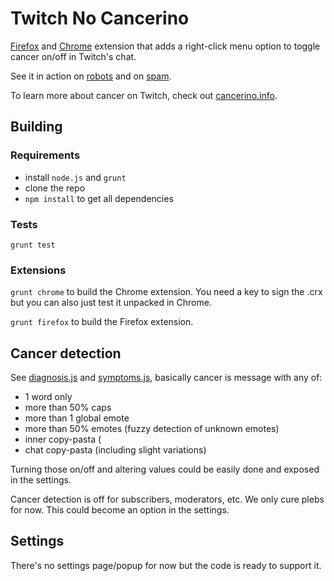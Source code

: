 # Twitch No Cancerino

[Firefox](https://addons.mozilla.org/en-US/firefox/addon/twitch-no-cancerino/?src=github) and
[Chrome](https://chrome.google.com/webstore/detail/twitch-no-cancerino/keojkpedpfobepecfbdimdcaibpacdfi) extension
that adds a right-click menu option to toggle cancer on/off in Twitch's chat.

See it in action on [robots](https://gyazo.com/bd5a118c2ff7e207e01ef1a43a4b8d7b) and on [spam](https://gyazo.com/1baf918ad4eb32762189b09cea6b1e06).

To learn more about cancer on Twitch, check out [cancerino.info](https://cancerino.info).

## Building

### Requirements

- install ```node.js``` and ```grunt```
- clone the repo
- ```npm install``` to get all dependencies

### Tests

```grunt test```

### Extensions

```grunt chrome``` to build the Chrome extension. You need a key to sign the .crx but you can also just test it unpacked in Chrome.

```grunt firefox``` to build the Firefox extension.

## Cancer detection

See [diagnosis.js](code/js/modules/diagnosis.js) and [symptoms.js](code/js/modules/symptoms.js), basically cancer is message with any of:

- 1 word only
- more than 50% caps
- more than 1 global emote
- more than 50% emotes (fuzzy detection of unknown emotes)
- inner copy-pasta (
- chat copy-pasta (including slight variations)

Turning those on/off and altering values could be easily done and exposed in the settings.

Cancer detection is off for subscribers, moderators, etc. We only cure plebs for now. This could become an option in the settings.

## Settings

There's no settings page/popup for now but the code is ready to support it.
